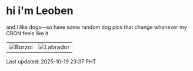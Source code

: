 # hi i'm Leoben

and i like dogs—so have some random dog pics that change whenever my CRON feels like it

|  |  |
|--------|----------|
| ![Borzoi](https://random-dog-vercel.vercel.app/api/random-borzoi?v=1760888255) | ![Labrador](https://random-dog-vercel.vercel.app/api/random-labrador?v=1760888255) |

Last updated: 2025-10-19 23:37 PHT
